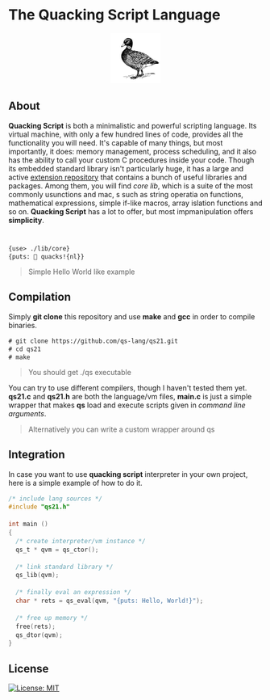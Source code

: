 # The Quacking Script Language
<p align="center">
  <img src="https://raw.githubusercontent.com/qs-lang/qs-lang.github.io/main/duck.png" width="100" />
</p>

## About
**Quacking Script** is both a minimalistic and powerful scripting language. Its virtual machine, with only a few hundred lines of code, provides all the functionality you will need. It's capable of many things, but most importantly, it does: memory management, process scheduling, and it also has the ability to call your custom C procedures inside your code. Though its embedded standard library isn't particularly huge, it has a large and active [extension repository](https://github.com/qs-lang/ext "Quacking Script Extension Library") that contains a bunch of useful libraries and packages. Among them, you will find *core lib*, which is a suite of the most commonly usunctions and mac, s such as string operatia on functions, mathematical expressions, simple if-like macros, array islation functions and so on. **Quacking Script** has a lot to offer, but most impmanipulation offers **simplicity**. 

#
```
{use> ./lib/core}
{puts: 🦆 quacks!{nl}}
```
> Simple Hello World like example

## Compilation
Simply **git clone** this repository and use **make** and **gcc** in order to compile binaries. 
```
# git clone https://github.com/qs-lang/qs21.git
# cd qs21
# make
```
> You should get ./qs executable

You can try to use different compilers, though I haven't tested them yet. **qs21.c** and **qs21.h** are both the language/vm files, **main.c** is just a simple wrapper that makes **qs** load and execute scripts given in *command line arguments*. 
> Alternatively you can write a custom wrapper around qs

## Integration
In case you want to use **quacking script** interpreter in your own project, here is a simple example of how to do it.
```C
/* include lang sources */
#include "qs21.h" 

int main ()
{
  /* create interpreter/vm instance */
  qs_t * qvm = qs_ctor();
  
  /* link standard library */
  qs_lib(qvm);
  
  /* finally eval an expression */
  char * rets = qs_eval(qvm, "{puts: Hello, World!}");
  
  /* free up memory */
  free(rets);
  qs_dtor(qvm);
}
```
## License
[![License: MIT](https://img.shields.io/badge/License-MIT-yellow.svg)](https://opensource.org/licenses/MIT)
